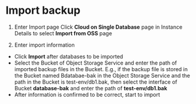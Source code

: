 # Import backup

1. Enter Import page
Click **Cloud on Single Database** page in Instance Details to select **Import from OSS** page

2. Enter import information
- Click **Import** after databases to be imported
- Select the Bucket of Object Storage Service and enter the path of imported backup files in the Bucket. E.g., if the backup file is stored in the Bucket named Bdatabae-bak in the Object Storage Service and the path in the Bucket is test-env/db1.bak, then select the interface of Bucket **database-bak** and enter the path of **test-env/db1.bak**
- After information is confirmed to be correct, start to import
